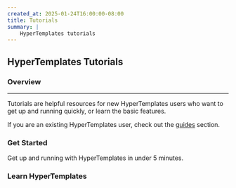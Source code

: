 ```yaml
---
created_at: 2025-01-24T16:00:00-08:00
title: Tutorials
summary: |
    HyperTemplates tutorials
---
```


## HyperTemplates Tutorials

<auto-toc selectors='h3,h4,h5,h6,dl dt'></auto-toc>

### Overview
------------

Tutorials are helpful resources for new HyperTemplates users who want to get up and running quickly, or learn the basic features.

If you are an existing HyperTemplates user, check out the [guides] section.

### Get Started

Get up and running with HyperTemplates in under 5 minutes.
  
<learn-more ht-block href='./getting-started/'></learn-more>

### Learn HyperTemplates




<!-- Links -->
[guides]: /docs/guides/
